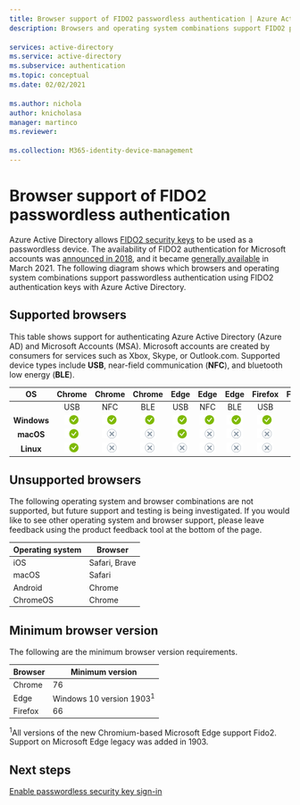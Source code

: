 ```yaml
---
title: Browser support of FIDO2 passwordless authentication | Azure Active Directory
description: Browsers and operating system combinations support FIDO2 passwordless authentication for apps using Azure Active Directory

services: active-directory
ms.service: active-directory
ms.subservice: authentication
ms.topic: conceptual
ms.date: 02/02/2021

ms.author: nichola
author: knicholasa
manager: martinco
ms.reviewer: 

ms.collection: M365-identity-device-management
---
```

# Browser support of FIDO2 passwordless authentication

Azure Active Directory allows [FIDO2 security keys](./concept-authentication-passwordless.md#fido2-security-keys) to be used as a passwordless device. The availability of FIDO2 authentication for Microsoft accounts was [announced in 2018](https://techcommunity.microsoft.com/t5/identity-standards-blog/all-about-fido2-ctap2-and-webauthn/ba-p/288910), and it became [generally available](https://techcommunity.microsoft.com/t5/azure-active-directory-identity/passwordless-authentication-is-now-generally-available/ba-p/1994700) in March 2021. The following diagram shows which browsers and operating system combinations support passwordless authentication using FIDO2 authentication keys with Azure Active Directory.

## Supported browsers

This table shows support for authenticating Azure Active Directory (Azure AD) and Microsoft Accounts (MSA). Microsoft accounts are created by consumers for services such as Xbox, Skype, or Outlook.com. Supported device types include **USB**, near-field communication (**NFC**), and bluetooth low energy (**BLE**).

| OS | Chrome | Chrome  | Chrome | Edge | Edge | Edge | Firefox | Firefox | Firefox |
|:---:|:---:|:---:|:---:|:---:|:---:|:---:|:---:|:---:|:---:|
| | USB | NFC | BLE | USB | NFC | BLE | USB | NFC | BLE |
| **Windows**  | ![Chrome supports USB on Windows for AAD accounts.][y] | ![Chrome supports NFC on Windows for AAD accounts.][y] | ![Chrome supports BLE on Windows for AAD accounts.][y] | ![Edge supports USB on Windows for AAD accounts.][y] | ![Edge supports NFC on Windows for AAD accounts.][y] | ![Edge supports BLE on Windows for AAD accounts.][y] | ![Firefox supports USB on Windows for AAD accounts.][y] | ![Firefox supports NFC on Windows for AAD accounts.][y] | ![Firefox supports BLE on Windows for AAD accounts.][y] |
| **macOS**  | ![Chrome supports USB on macOS for AAD accounts.][y] | ![Chrome does not support NFC on macOS for AAD accounts.][n] | ![Chrome does not support BLE on macOS for AAD accounts.][n] | ![Edge supports USB on macOS for AAD accounts.][y] | ![Edge does not support NFC on macOS for AAD accounts.][n] | ![Edge does not support BLE on macOS for AAD accounts.][n] | ![Firefox does not support USB on macOS for AAD accounts.][n] | ![Firefox does not support NFC on macOS for AAD accounts.][n] | ![Firefox does not support BLE on macOS for AAD accounts.][n] |
| **Linux**  | ![Chrome supports USB on Linux for AAD accounts.][y] | ![Chrome does not support NFC on Linux for AAD accounts.][n] | ![Chrome does not support BLE on Linux for AAD accounts.][n] | ![Edge does not support USB on Linux for AAD accounts.][n] | ![Edge does not support NFC on Linux for AAD accounts.][n] | ![Edge does not support BLE on Linux for AAD accounts.][n] | ![Firefox does not support USB on Linux for AAD accounts.][n] | ![Firefox does not support NFC on Linux for AAD accounts.][n] | ![Firefox does not support BLE on Linux for AAD accounts.][n] |



## Unsupported browsers

The following operating system and browser combinations are not supported, but future support and testing is being investigated. If you would like to see other operating system and browser support, please leave feedback using the product feedback tool at the bottom of the page.

| Operating system | Browser |
| ---- | ---- |
| iOS | Safari, Brave |
| macOS | Safari |
| Android | Chrome |
| ChromeOS | Chrome |

## Minimum browser version

The following are the minimum browser version requirements. 

| Browser | Minimum version |
| ---- | ---- |
| Chrome | 76 |
| Edge | Windows 10 version 1903<sup>1</sup> |
| Firefox | 66 |

<sup>1</sup>All versions of the new Chromium-based Microsoft Edge support Fido2. Support on Microsoft Edge legacy was added in 1903.

## Next steps
[Enable passwordless security key sign-in](./howto-authentication-passwordless-security-key.md)

<!--Image references-->
[y]: ./media/fido2-compatibility/yes.png
[n]: ./media/fido2-compatibility/no.png
